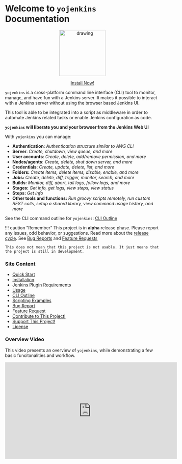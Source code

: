 # Welcome to `yojenkins` Documentation

<p align="center">
<img src="logo_final.png" alt="drawing" width="150"/>
</p>

<p style="text-align: center;">
<a href="./installation/">Install Now!</a>
</p>

`yojenkins` is a cross-platform command line interface (CLI) tool to monitor,
manage, and have fun with a Jenkins server. It makes it possible to interact
with a Jenkins server without using the browser based Jenkins UI.

This tool is able to be integrated into a script as middleware in
order to automate Jenkins related tasks or enable Jenkins configuration
as code.

**`yojenkins` will liberate you and your browser from the Jenkins Web UI**


With `yojenkins` you can manage:

- **Authentication**: *Authentication structure similar to AWS CLI*
- **Server**: *Create, shutdown, view queue, and more*
- **User accounts**: *Create, delete, add/remove permission, and more*
- **Nodes/agents:** *Create, delete, shut down server, and more*
- **Credentials**: *Create, update, delete, list, and more*
- **Folders:** *Create items, delete items, disable, enable, and more*
- **Jobs:** *Create, delete, diff, trigger, monitor, search, and more*
- **Builds:** *Monitor, diff, abort, tail logs, follow logs, and more*
- **Stages:** *Get info, get logs, view steps, view status*
- **Steps:** *Get info*
- **Other tools and functions:** *Run groovy scripts remotely, run custom REST calls, setup a shared library, view command usage history, and more*

See the CLI command outline for `yojenkins`: [CLI Outline](cli_outline.md)

!!! caution "Remember"
    This project is in **alpha** release phase. Please report any issues, odd behavior, or suggestions.
    Read more about the [release cycle](https://en.wikipedia.org/wiki/Software_release_life_cycle).
    See [Bug Reports](bug_report.md) and [Feature Requests](feature_request.md)

    This does not mean that this project is not usable. It just means that the project is still in development.


### Site Content

- [Quick Start](quick_start.md)
- [Installation](installation.md)
- [Jenkins Plugin Requirements](requirements.md)
- [Usage](usage.md)
- [CLI Outline](cli_outline.md)
- [Scripting Examples](scripting_examples.md)
- [Bug Report](bug_report.md)
- [Feature Request](feature_request.md)
- [Contribute to This Project!](contribute.md)
- [Support This Project!](support.md)
- [License](license.md)


### Overview Video

This video presents an overview of `yojenkins`, while demonstrating a few basic funcitonalities and workflow.

<iframe width="560" height="315" src="https://www.youtube.com/embed/w1p-eMzKuLE" title="YouTube video player" frameborder="0" allow="accelerometer; autoplay; clipboard-write; encrypted-media; gyroscope; picture-in-picture" allowfullscreen></iframe>
